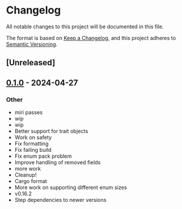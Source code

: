 # Changelog
All notable changes to this project will be documented in this file.

The format is based on [Keep a Changelog](https://keepachangelog.com/en/1.0.0/),
and this project adheres to [Semantic Versioning](https://semver.org/spec/v2.0.0.html).

## [Unreleased]

## [0.1.0](https://github.com/avl/savefile/releases/tag/savefile-min-build-v0.1.0) - 2024-04-27

### Other
- miri passes
- wip
- wip
- Better support for trait objects
- Work on safety
- Fix formatting
- Fix failing build
- Fix enum pack problem
- Improve handling of removed fields
- more work
- Cleanup!
- Cargo format
- More work on supporting different enum sizes
- v0.16.2
- Step dependencies to newer versions
